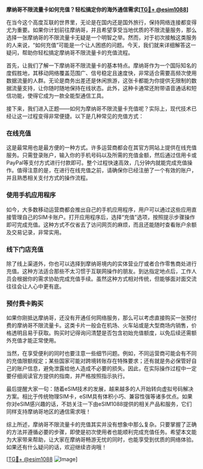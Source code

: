 **摩纳哥不限流量卡如何充值？轻松搞定你的海外通信需求[[TG💪+ @esim1088](https://t.me/s/esim1088)]**

在当今这个高度互联的世界里，无论是在国内还是国外旅行，保持网络连接都变得尤为重要。如果你计划前往摩纳哥，并且希望享受当地优质的不限流量服务，那么选择一张摩纳哥的不限流量卡无疑是一个明智之举。然而，对于初次接触这类服务的人来说，“如何充值”可能是一个让人困惑的问题。今天，我们就来详细解答这一疑问，帮助你轻松搞定摩纳哥不限流量卡的充值流程。

首先，让我们了解一下摩纳哥不限流量卡的基本特点。摩纳哥作为一个国际知名的度假胜地，其移动网络覆盖范围广、信号稳定且速度快，非常适合需要高频次使用数据流量的人群。无论是商务出差还是休闲旅游，这张卡都能为你提供无限制的数据流量支持，让你随时随地保持在线状态。此外，这种卡通常还附带语音通话和短信功能，使得它成为一款全能型通信工具。

接下来，我们进入正题——如何为摩纳哥不限流量卡充值呢？实际上，现代技术已经让这一过程变得非常便捷。以下是几种常见的充值方式：

### 在线充值
这是最常用也是最方便的一种方式。许多运营商都会在其官方网站上提供在线充值服务。只需登录账户，输入你的手机号码以及所需的充值金额，然后通过信用卡或PayPal等支付方式进行付款即可。整个过程快速高效，几分钟内就能完成充值操作。值得注意的是，在进行在线充值之前，请确保你已经注册了一个有效的账户，并且熟悉相关支付方式的操作流程。

### 使用手机应用程序
如今，大多数移动运营商都会推出自己的手机应用程序，用户可以通过这些应用直接管理自己的SIM卡账户。打开应用程序后，选择“充值”选项，按照提示步骤操作即可完成充值。这种方式不仅省去了访问网页的麻烦，而且还能随时查看账户余额及交易记录，非常实用。

### 线下门店充值
除了线上渠道外，你也可以选择到摩纳哥境内的实体营业厅或者合作零售商处进行充值。这种方法适合那些不太习惯于互联网操作的朋友。到达指定地点后，工作人员会根据你的需求协助完成充值手续。虽然这种方式相对传统，但能够面对面交流往往会让人心中更有底。

### 预付费卡购买
如果你刚抵达摩纳哥，还没有开通任何网络服务，那么可以考虑直接购买一张预付费的摩纳哥不限流量卡。这类卡片一般会在机场、火车站或是大型商场内销售，价格透明且易于获取。购买时记得询问清楚是否包含初始充值额度，以免后续还需额外充值才能正常使用。

当然，在享受便利的同时也要注意一些细节问题。例如，不同运营商可能会有不同的充值限额规定；某些国家可能对跨境转账存在特殊要求；还有就是务必保管好自己的账户信息，避免泄露给他人造成不必要的损失。因此，在实际操作过程中一定要仔细阅读官方提供的指南，并严格按照指示执行。

最后提醒大家一句：随着eSIM技术的发展，越来越多的人开始转向虚拟号码解决方案。相比于传统物理SIM卡，eSIM具有体积小巧、兼容性强等诸多优点。如果你对eSIM感兴趣的话，不妨关注一下由eSIM1088提供的相关产品和服务，它们同样支持摩纳哥地区的通信需求哦！

综上所述，摩纳哥不限流量卡的充值其实并没有想象中那么复杂。只要掌握了正确的方法并遵循必要的步骤，即使是初次使用者也能顺利完成充值任务。希望本文能为大家带来帮助，让大家在摩纳哥畅游无忧的同时，也能享受到优质的网络体验。如果还有什么疑问的话，欢迎继续咨询哦！

[[TG💪+ @esim1088](https://t.me/s/esim1088) ![Image](https://i.postimg.cc/4NQfJmqS/Snipaste-2025-05-13-00-14-12.png)]